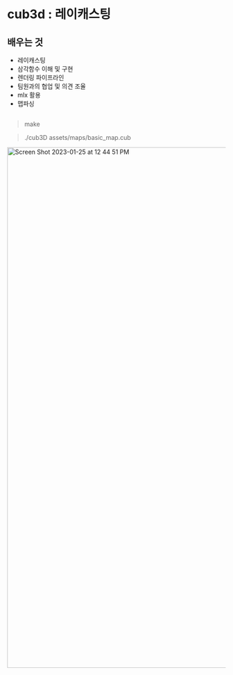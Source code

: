 # cub3d : 레이캐스팅

## 배우는 것

- 레이캐스팅
- 삼각함수 이해 및 구현
- 렌더링 파이프라인
- 팀원과의 협업 및 의견 조율
- mlx 활용
- 맵파싱

##
> make

> ./cub3D assets/maps/basic_map.cub

<img width="1197" alt="Screen Shot 2023-01-25 at 12 44 51 PM" src="https://user-images.githubusercontent.com/50944735/214641541-304f4837-dc52-4ac1-8e36-36d05afc7eab.png">
